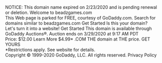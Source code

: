 NOTICE: This domain name expired on 2/23/2020 and is pending renewal or deletion. Welcome to beadzgames.com  
This Web page is parked for FREE, courtesy of GoDaddy.com. Search for domains similar to beadzgames.com Get Started Is this your domain?  
Let's turn it into a website! Get Started This domain is available through  
GoDaddy Auctions®. Auction ends on 3/29/2020 at 9:17 AM PDT  
Price: $12.00 Learn More $4.99\* .COM THE domain at THE price. GET YOURS  
\*Restrictions apply. See website for details.  
Copyright © 1999-2020 GoDaddy, LLC. All rights reserved. Privacy Policy